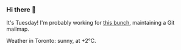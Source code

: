 ### Hi there :wave:

It's Tuesday! I'm probably working for [this bunch](https://github.com/kohofinancial), maintaining a Git mailmap.

Weather in Toronto: sunny, at +2°C.
